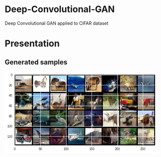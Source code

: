 # Deep-Convolutional-GAN
Deep Convolutional GAN applied to CIFAR dataset


# Presentation


## Generated samples
![image](generated_samples.png)
